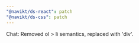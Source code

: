 ```yaml
---
"@navikt/ds-react": patch
"@navikt/ds-css": patch
---
```


Chat: Removed ol > li semantics, replaced with 'div'.
